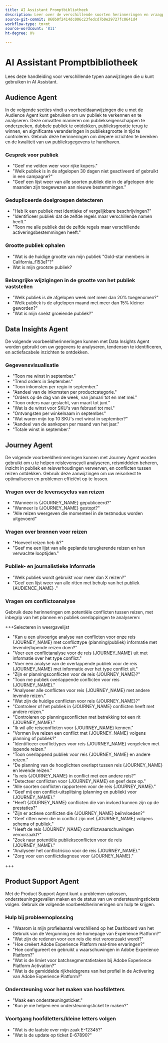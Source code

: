 ```yaml
---
title: AI Assistant Promptbibliotheek
description: Leer over de verschillende soorten herinneringen en vraagpatronen die u kunt gebruiken wanneer het vragen van AI Medewerker.
source-git-commit: 860b0f2414dc006c23fedcd7b0e29727fc0641d4
workflow-type: tm+mt
source-wordcount: '811'
ht-degree: 0%

---
```


# AI Assistant Promptbibliotheek

Lees deze handleiding voor verschillende typen aanwijzingen die u kunt gebruiken in AI Assistant.

## Audience Agent

In de volgende secties vindt u voorbeeldaanwijzingen die u met de Audience Agent kunt gebruiken om uw publiek te verkennen en te analyseren. Deze omvatten manieren om publiekseigenschappen te onderzoeken, dubbele publiek te ontdekken, publieksgrootte terug te winnen, en significante veranderingen in publieksgrootte in tijd te controleren. Gebruik deze herinneringen om diepere inzichten te bereiken en de kwaliteit van uw publieksgegevens te handhaven.

### Gesprek voor publiek

- &quot;Geef me velden weer voor rijke kopers.&quot;
- &quot;Welk publiek is in de afgelopen 30 dagen niet geactiveerd of gebruikt in een campagne?&quot;
- &quot;Geef een lijst weer van alle soorten publiek die in de afgelopen drie maanden zijn toegewezen aan nieuwe bestemmingen.&quot;

### Gedupliceerde doelgroepen detecteren

- &quot;Heb ik een publiek met identieke of vergelijkbare beschrijvingen?&quot;
- &quot;Identificeer publiek dat de zelfde regels maar verschillende namen heeft.&quot;
- &quot;Toon me alle publiek dat de zelfde regels maar verschillende activeringsbestemmingen heeft.&quot;

### Grootte publiek ophalen

- &quot;Wat is de huidige grootte van mijn publiek &quot;Gold-star members in California_f153e1&quot;?&quot;
- Wat is mijn grootste publiek?

### Belangrijke wijzigingen in de grootte van het publiek vaststellen

- &quot;Welk publiek is de afgelopen week met meer dan 20% toegenomen?&quot;
- &quot;Welk publiek is de afgelopen maand met meer dan 15% kleiner geworden?&quot;
- &quot;Wat is mijn snelst groeiende publiek?&quot;

## Data Insights Agent

De volgende voorbeeldherinneringen kunnen met Data Insights Agent worden gebruikt om uw gegevens te analyseren, tendensen te identificeren, en actiefacabele inzichten te ontdekken.

### Gegevensvisualisatie

- &quot;Toon me winst in september.&quot;
- &quot;Trend orders in September.&quot;
- &quot;Toon inkomsten per regio in september.&quot;
- &quot;Aandeel van de inkomsten per productcategorie.&quot;
- &quot;Orders op de dag van de week, van januari tot en met mei.&quot;
- &quot;Toon orders naar geslacht, van maart tot juni.&quot;
- &quot;Wat is de winst voor SKU&#39;s van februari tot mei.&quot;
- &quot;Ontvangsten per winkelnaam in september.&quot;
- &quot;Wat waren mijn top 10 SKU&#39;s met winst in september?&quot;
- &quot;Aandeel van de aankopen per maand van het jaar.&quot;
- &quot;Totale winst in september.&quot;

## Journey Agent

De volgende voorbeeldherinneringen kunnen met Journey Agent worden gebruikt om u te helpen reislevenscycli analyseren, reismiddelen beheren, inzicht in publiek en reisverhoudingen verwerven, en conflicten tussen reizen ontdekken. Gebruik deze aanwijzingen om uw reisorkest te optimaliseren en problemen efficiënt op te lossen.

### Vragen over de levenscyclus van reizen

- &quot;Wanneer is {JOURNEY_NAME} gepubliceerd?&quot;
- &quot;Wanneer is {JOURNEY_NAME} gestopt?&quot;
- &quot;Alle reizen weergeven die momenteel in de testmodus worden uitgevoerd&quot;

### Vragen over bronnen voor reizen

- &quot;Hoeveel reizen heb ik?&quot;
- &quot;Geef me een lijst van alle geplande terugkerende reizen en hun verwachte looptijden.&quot;

### Publiek- en journalistieke informatie

- &quot;Welk publiek wordt gebruikt voor meer dan X reizen?&quot;
- &quot;Geef een lijst weer van alle ritten met behulp van het publiek {AUDIENCE_NAME} .&quot;

### Vragen om conflictoanalyse

Gebruik deze herinneringen om potentiële conflicten tussen reizen, met inbegrip van het plannen en publiek overlappingen te analyseren:

+++Selecteren in weergavelijst

- &quot;Kan u een uitvoerige analyse van conflicten voor onze reis {JOURNEY_NAME} met conflicttype (planning/publiek) informatie met levende/lopende reizen doen?&quot;
- &quot;Voer een conflictanalyse voor de reis {JOURNEY_NAME} uit met informatie over het type conflict.&quot;
- &quot;Voer een analyse van de overlappende publiek voor de reis {JOURNEY_NAME} met informatie over het type conflict uit.&quot;
- &quot;Zijn er planningsconflicten voor de reis {JOURNEY_NAME}?&quot;
- &quot;Toon me publiek overlappende conflicten voor reis {JOURNEY_NAME}.&quot;
- &quot;Analyseer alle conflicten voor reis {JOURNEY_NAME} met andere levende reizen.&quot;
- &quot;Wat zijn de huidige conflicten voor reis {JOURNEY_NAME}?&quot;
- &quot;Controleer of het publiek in {JOURNEY_NAME} conflicten heeft met andere reizen.&quot;
- &quot;Controleren op planningsconflicten met betrekking tot een rit {JOURNEY_NAME}.&quot;
- &quot;Ik wil alle reisconflicten voor {JOURNEY_NAME} kennen.&quot;
- &quot;Vormen live reizen een conflict met {JOURNEY_NAME} volgens planning of publiek?&quot;
- &quot;Identificeer conflicttypes voor reis {JOURNEY_NAME} vergeleken met lopende reizen.&quot;
- &quot;Toon overlappend publiek voor reis {JOURNEY_NAME} en andere reizen.&quot;
- &quot;De planning van de hooglichten overlapt tussen reis {JOURNEY_NAME} en levende reizen.&quot;
- &quot;Is reis {JOURNEY_NAME} in conflict met een andere reis?&quot;
- &quot;Detecteer conflicten voor {JOURNEY_NAME} en geef deze op.&quot;
- &quot;Alle soorten conflicten rapporteren voor de reis {JOURNEY_NAME}.&quot;
- &quot;Geef mij een conflict-uitsplitsing (planning en publiek) voor {JOURNEY_NAME}.&quot;
- &quot;Heeft {JOURNEY_NAME} conflicten die van invloed kunnen zijn op de prestaties?&quot;
- &quot;Zijn er actieve conflicten die {JOURNEY_NAME} beïnvloeden?&quot;
- &quot;Geef ritten weer die in conflict zijn met {JOURNEY_NAME} volgens schema of publiek.&quot;
- &quot;Heeft de reis {JOURNEY_NAME} conflictwaarschuwingen veroorzaakt?&quot;
- &quot;Zoek naar potentiële publieksconflicten voor de reis {JOURNEY_NAME}.&quot;
- &quot;Analyseer het conflictrisico voor de reis {JOURNEY_NAME}.&quot;
- &quot;Zorg voor een conflictdiagnose voor {JOURNEY_NAME}.&quot;

+++

## Product Support Agent

Met de Product Support Agent kunt u problemen oplossen, ondersteuningsgevallen maken en de status van uw ondersteuningstickets volgen. Gebruik de volgende voorbeeldherinneringen om hulp te krijgen.

### Hulp bij probleemoplossing

- &quot;Waarom is mijn profielaantal verschillend op het Dashboard van het Gebruik van de Vergunning en de homepage van Experience Platform?&quot;
- &quot;Wat zijn de redenen voor een reis die niet veroorzaakt wordt?&quot;
- &quot;Hoe creëert Adobe Experience Platform real-time ervaringen?&quot;
- &quot;Hoe configureert en gebruikt u waarschuwingen in Adobe Experience Platform?&quot;
- &quot;Wat is de limiet voor batchsegmentatietaken bij Adobe Experience Platform Activation?&quot;
- &quot;Wat is de gemiddelde rijkheidsgrens van het profiel in de Activering van Adobe Experience Platform?&quot;

### Ondersteuning voor het maken van hoofdletters

- &quot;Maak een ondersteuningsticket.&quot;
- &quot;Kun je me helpen een ondersteuningsticket te maken?&quot;

### Voortgang hoofdletters/kleine letters volgen

- &quot;Wat is de laatste over mijn zaak E-12345?&quot;
- &quot;Wat is de update op ticket E-67890?&quot;